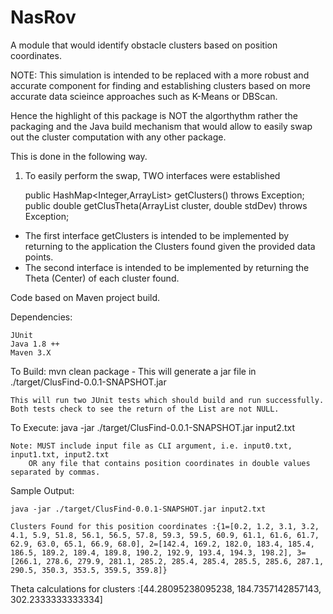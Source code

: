 # NasRov
A module that would identify obstacle clusters based on position coordinates.

NOTE: This simulation is intended to be replaced with a more robust and accurate component for finding and establishing clusters based on more accurate data scieince approaches such as K-Means or DBScan. 

Hence the highlight of this package is NOT the algorthythm rather the packaging and the Java build mechanism that would allow to easily swap out the cluster computation with any other package.

This is done in the following way.

1. To easily perform the swap, TWO interfaces were established
  
  
    public HashMap<Integer,ArrayList> getClusters() throws Exception;
	  public double getClusTheta(ArrayList<Double> cluster, double stdDev) throws Exception;
  
  - The first interface getClusters is intended to be implemented by returning to the application the Clusters found given the provided data points.
  - The second interface is intended to be implemented by returning the Theta (Center) of each cluster found.
  
  
 

Code based on Maven project build. 

Dependencies: 

	JUnit
	Java 1.8 ++
	Maven 3.X
	
	
To Build: 
	mvn clean package - This will generate a jar file in ./target/ClusFind-0.0.1-SNAPSHOT.jar
	
	This will run two JUnit tests which should build and run successfully. Both tests check to see the return of the List are not NULL.
	
	
	
To Execute: 
	java -jar ./target/ClusFind-0.0.1-SNAPSHOT.jar input2.txt
	
	Note: MUST include input file as CLI argument, i.e. input0.txt, input1.txt, input2.txt
		OR any file that contains position coordinates in double values separated by commas.
		
Sample Output:

	java -jar ./target/ClusFind-0.0.1-SNAPSHOT.jar input2.txt
	
	Clusters Found for this position coordinates :{1=[0.2, 1.2, 3.1, 3.2, 4.1, 5.9, 51.8, 56.1, 56.5, 57.8, 59.3, 59.5, 60.9, 61.1, 61.6, 61.7, 62.9, 63.0, 65.1, 66.9, 68.0], 2=[142.4, 169.2, 182.0, 183.4, 185.4, 186.5, 189.2, 189.4, 189.8, 190.2, 192.9, 193.4, 194.3, 198.2], 3=[266.1, 278.6, 279.9, 281.1, 285.2, 285.4, 285.4, 285.5, 285.6, 287.1, 290.5, 350.3, 353.5, 359.5, 359.8]}

Theta calculations for clusters :[44.28095238095238, 184.7357142857143, 302.2333333333334]


		

 
  
  
  
  
  
  
  
  
  
  

